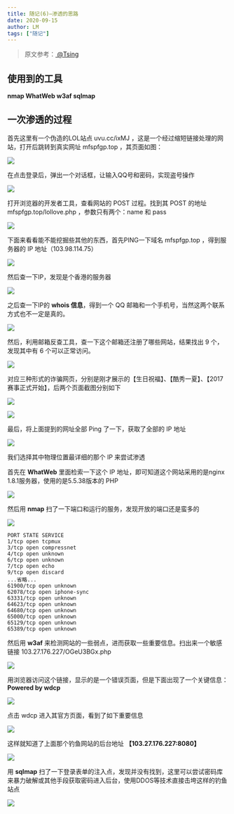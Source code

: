 ```yaml
---
title: 随记(6)—渗透的思路
date: 2020-09-15
author: LM
tags: ["随记"]
---
```


> 原文参考：[ @Tsing  ](https://zhuanlan.zhihu.com/p/28810019?from=singlemessage)

## 使用到的工具

**nmap   WhatWeb    w3af   sqlmap**

## 一次渗透的过程

首先这里有一个伪造的LOL站点 uvu.cc/ixMJ ，这是一个经过缩短链接处理的网站，打开后跳转到真实网址 mfspfgp.top ，其页面如图：

![](https://gitee.com/LM-J/drawingbed/raw/master/img/465.png)

在点击登录后，弹出一个对话框，让输入QQ号和密码，实现盗号操作

![](https://gitee.com/LM-J/drawingbed/raw/master/img/649.png)

打开浏览器的开发者工具，查看网站的 POST 过程。找到其 POST 的地址 mfspfgp.top/lollove.php ，参数只有两个：name 和 pass

![](https://gitee.com/LM-J/drawingbed/raw/master/img/666.png)

下面来看看能不能挖掘些其他的东西，首先PING一下域名 mfspfgp.top ，得到服务器的 IP 地址（103.98.114.75）

![](https://gitee.com/LM-J/drawingbed/raw/master/img/369.png)

然后查一下IP，发现是个香港的服务器

![](https://gitee.com/LM-J/drawingbed/raw/master/img/963.png)

之后查一下IP的 **whois 信息**，得到一个 QQ 邮箱和一个手机号，当然这两个联系方式也不一定是真的。

![](https://gitee.com/LM-J/drawingbed/raw/master/img/591.png)


然后，利用邮箱反查工具，查一下这个邮箱还注册了哪些网站，结果找出 9 个，发现其中有 6 个可以正常访问。

![](https://gitee.com/LM-J/drawingbed/raw/master/img/951.png)

对应三种形式的诈骗网页，分别是刚才展示的【生日祝福】、【酷秀一夏】、【2017赛事正式开始】，后两个页面截图分别如下

![](https://gitee.com/LM-J/drawingbed/raw/master/img/789.png)

![](https://gitee.com/LM-J/drawingbed/raw/master/img/741.png)

最后，将上面提到的网址全部 Ping 了一下，获取了全部的 IP 地址

![](https://gitee.com/LM-J/drawingbed/raw/master/img/12.png)

我们选择其中物理位置最详细的那个 IP 来尝试渗透

首先在 **WhatWeb** 里面检索一下这个 IP 地址，即可知道这个网站采用的是nginx 1.8.1服务器，使用的是5.5.38版本的 PHP

![](https://gitee.com/LM-J/drawingbed/raw/master/img/20.png)

然后用 **nmap** 扫了一下端口和运行的服务，发现开放的端口还是蛮多的

![](https://gitee.com/LM-J/drawingbed/raw/master/img/21.png)

```
PORT STATE SERVICE
1/tcp open tcpmux
3/tcp open compressnet
4/tcp open unknown
6/tcp open unknown
7/tcp open echo
9/tcp open discard
...省略...
61900/tcp open unknown
62078/tcp open iphone-sync
63331/tcp open unknown
64623/tcp open unknown
64680/tcp open unknown
65000/tcp open unknown
65129/tcp open unknown
65389/tcp open unknown
```

然后用 **w3af** 来检测网站的一些弱点，进而获取一些重要信息。扫出来一个敏感链接 103.27.176.227/OGeU3BGx.php 

![](https://gitee.com/LM-J/drawingbed/raw/master/img/22.png)

用浏览器访问这个链接，显示的是一个错误页面，但是下面出现了一个关键信息：**Powered by wdcp**

![](https://gitee.com/LM-J/drawingbed/raw/master/img/23.png)

点击 wdcp 进入其官方页面，看到了如下重要信息

![](https://gitee.com/LM-J/drawingbed/raw/master/img/24.png)

这样就知道了上面那个钓鱼网站的后台地址 **【103.27.176.227:8080】**

![](https://gitee.com/LM-J/drawingbed/raw/master/img/25.png)

用 **sqlmap** 扫了一下登录表单的注入点，发现并没有找到，这里可以尝试密码库来暴力破解或其他手段获取密码进入后台，使用DDOS等技术直接击垮这样的钓鱼站点

![](https://gitee.com/LM-J/drawingbed/raw/master/img/26.png)

